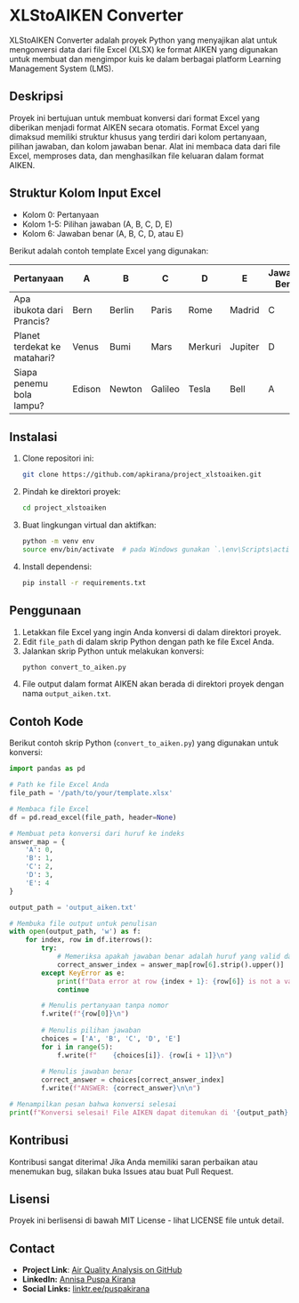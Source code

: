 # XLStoAIKEN Converter

XLStoAIKEN Converter adalah proyek Python yang menyajikan alat untuk mengonversi data dari file Excel (XLSX) ke format AIKEN yang digunakan untuk membuat dan mengimpor kuis ke dalam berbagai platform Learning Management System (LMS).

## Deskripsi

Proyek ini bertujuan untuk membuat konversi dari format Excel yang diberikan menjadi format AIKEN secara otomatis. Format Excel yang dimaksud memiliki struktur khusus yang terdiri dari kolom pertanyaan, pilihan jawaban, dan kolom jawaban benar. Alat ini membaca data dari file Excel, memproses data, dan menghasilkan file keluaran dalam format AIKEN.

## Struktur Kolom Input Excel

- Kolom 0: Pertanyaan
- Kolom 1-5: Pilihan jawaban (A, B, C, D, E)
- Kolom 6: Jawaban benar (A, B, C, D, atau E)

Berikut adalah contoh template Excel yang digunakan:

| Pertanyaan                     | A    | B     | C     | D     | E      | Jawaban Benar |
|--------------------------------|------|-------|-------|-------|--------|---------------|
| Apa ibukota dari Prancis?      | Bern | Berlin| Paris | Rome  | Madrid | C             |
| Planet terdekat ke matahari?   | Venus| Bumi  | Mars  | Merkuri | Jupiter | D          |
| Siapa penemu bola lampu?       | Edison | Newton | Galileo | Tesla | Bell | A        |

## Instalasi

1. Clone repositori ini:
    ```sh
    git clone https://github.com/apkirana/project_xlstoaiken.git
    ```
2. Pindah ke direktori proyek:
    ```sh
    cd project_xlstoaiken
    ```
3. Buat lingkungan virtual dan aktifkan:
    ```sh
    python -m venv env
    source env/bin/activate  # pada Windows gunakan `.\env\Scripts\activate`
    ```
4. Install dependensi:
    ```sh
    pip install -r requirements.txt
    ```

## Penggunaan

1. Letakkan file Excel yang ingin Anda konversi di dalam direktori proyek.
2. Edit `file_path` di dalam skrip Python dengan path ke file Excel Anda.
3. Jalankan skrip Python untuk melakukan konversi:
    ```sh
    python convert_to_aiken.py
    ```
4. File output dalam format AIKEN akan berada di direktori proyek dengan nama `output_aiken.txt`.

## Contoh Kode

Berikut contoh skrip Python (`convert_to_aiken.py`) yang digunakan untuk konversi:

```python
import pandas as pd

# Path ke file Excel Anda
file_path = '/path/to/your/template.xlsx'

# Membaca file Excel
df = pd.read_excel(file_path, header=None)

# Membuat peta konversi dari huruf ke indeks
answer_map = {
    'A': 0,
    'B': 1,
    'C': 2,
    'D': 3,
    'E': 4
}

output_path = 'output_aiken.txt'

# Membuka file output untuk penulisan
with open(output_path, 'w') as f:
    for index, row in df.iterrows():
        try:
            # Memeriksa apakah jawaban benar adalah huruf yang valid dan melakukan konversi
            correct_answer_index = answer_map[row[6].strip().upper()]
        except KeyError as e:
            print(f"Data error at row {index + 1}: {row[6]} is not a valid answer (A-E)")
            continue

        # Menulis pertanyaan tanpa nomor
        f.write(f"{row[0]}\n")
        
        # Menulis pilihan jawaban
        choices = ['A', 'B', 'C', 'D', 'E']
        for i in range(5):
            f.write(f"    {choices[i]}. {row[i + 1]}\n")
        
        # Menulis jawaban benar
        correct_answer = choices[correct_answer_index]
        f.write(f"ANSWER: {correct_answer}\n\n")

# Menampilkan pesan bahwa konversi selesai
print(f"Konversi selesai! File AIKEN dapat ditemukan di '{output_path}'")
```

## Kontribusi
Kontribusi sangat diterima! Jika Anda memiliki saran perbaikan atau menemukan bug, silakan buka Issues atau buat Pull Request.

## Lisensi
Proyek ini berlisensi di bawah MIT License - lihat LICENSE file untuk detail.

## Contact
- **Project Link**: [Air Quality Analysis on GitHub](https://github.com/apkirana/air-quality-analysis)
- **LinkedIn:** [Annisa Puspa Kirana](https://id.linkedin.com/in/annisapuspakirana/en)
- **Social Links:** [linktr.ee/puspakirana](http://linktr.ee/puspakirana)


